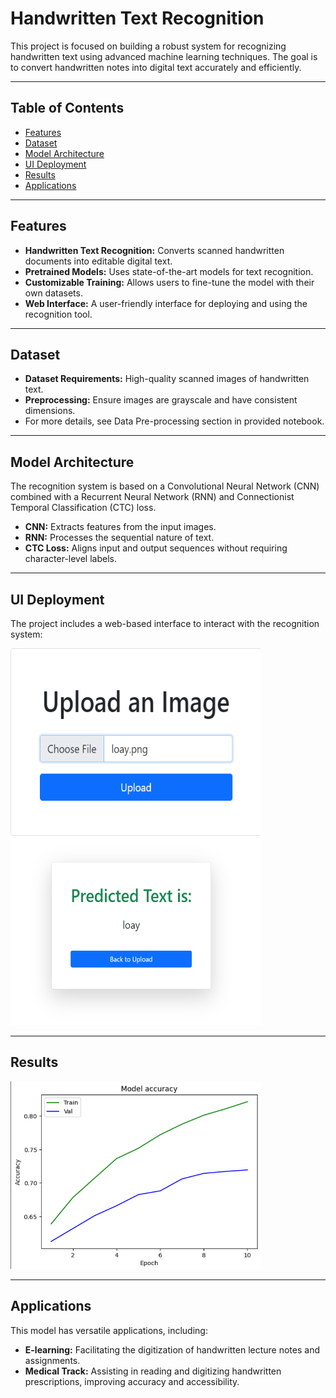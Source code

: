 # Handwritten Text Recognition

This project is focused on building a robust system for recognizing handwritten text using advanced machine learning techniques. The goal is to convert handwritten notes into digital text accurately and efficiently.

---
## Table of Contents

- [Features](#features)
- [Dataset](#dataset)
- [Model Architecture](#model-architecture)
- [UI Deployment](#ui-deployment)
- [Results](#results)
- [Applications](#applications)
---

## Features

- **Handwritten Text Recognition:** Converts scanned handwritten documents into editable digital text.
- **Pretrained Models:** Uses state-of-the-art models for text recognition.
- **Customizable Training:** Allows users to fine-tune the model with their own datasets.
- **Web Interface:** A user-friendly interface for deploying and using the recognition tool.

---

## Dataset

- **Dataset Requirements:** High-quality scanned images of handwritten text.
- **Preprocessing:** Ensure images are grayscale and have consistent dimensions.
- For more details, see Data Pre-processing section in provided notebook.

---

## Model Architecture

The recognition system is based on a Convolutional Neural Network (CNN) combined with a Recurrent Neural Network (RNN) and Connectionist Temporal Classification (CTC) loss.

- **CNN:** Extracts features from the input images.
- **RNN:** Processes the sequential nature of text.
- **CTC Loss:** Aligns input and output sequences without requiring character-level labels.

---

## UI Deployment

The project includes a web-based interface to interact with the recognition system:

<img src="screenshots/upload_loay_img.png" alt="Sample Input" width="400" height="300">
<img src="screenshots/loay.png" alt="Sample Input" width="400" height="300">


---
## Results
<img src="screenshots/model_accuracy.png" alt="Sample Input" width="400" height="300">

---
## Applications

This model has versatile applications, including:

- **E-learning:** Facilitating the digitization of handwritten lecture notes and assignments.
- **Medical Track:** Assisting in reading and digitizing handwritten prescriptions, improving accuracy and accessibility.



